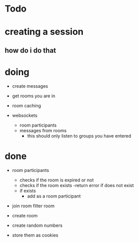 # Todo

# creating a session

## how do i do that

# doing

- create messages
- get rooms you are in
- room caching

- websockets
  - room participants
  - messages from rooms
    - this should only listen to groups you have entered

# done

- room participants

  - checks if the room is expired or not
  - checks if the room exists
    -return error if does not exist
  - if exists
    - add as a room participant

- join room filter room
- create room
- create random numbers
- store them as cookies
